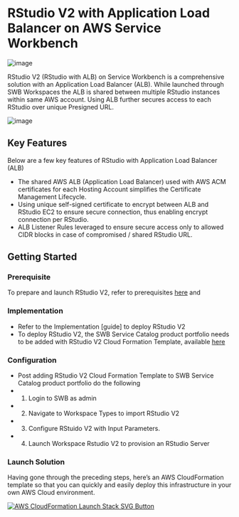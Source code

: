 # RStudio V2 with Application Load Balancer on AWS Service Workbench

  ![image](https://user-images.githubusercontent.com/73109773/119454257-fbd76800-bd55-11eb-8292-cb2533e549a0.png)

RStudio V2 (RStudio with ALB) on Service Workbench is a comprehensive solution with an Application Load Balancer (ALB).  While launched through SWB
Workspaces the ALB is shared between multiple RStudio instances within same AWS account. Using ALB further secures access to each RStudio over unique 
Presigned URL.

  ![image](https://user-images.githubusercontent.com/73109773/119454593-5375d380-bd56-11eb-89fb-cf11328ed468.png)

## Key Features
Below are a few key features of RStudio with Application Load Balancer (ALB)
*	The shared AWS ALB (Application Load Balancer) used with AWS ACM certificates for each Hosting Account simplifies the Certificate Management Lifecycle.
*	Using unique self-signed certificate to encrypt between ALB and RStudio EC2 to ensure secure connection, thus enabling encrypt connection per RStudio.
*	ALB Listener Rules leveraged to ensure secure access only to allowed CIDR blocks in case of compromised / shared RStudio URL.

## Getting Started
### Prerequisite
To prepare and launch RStudio V2, refer to prerequisites [here](https://github.com/RLOpenCatalyst/Service_Workbench_Templates/blob/main/RStudio/Prerequisite/prerequisite.md) and
### Implementation
* Refer to the Implementation [guide] to deploy RStudio V2
* To deploy RStudio V2, the SWB Service Catalog product portfolio needs to be added with RStudio V2 Cloud Formation Template, available [here](https://github.com/RLOpenCatalyst/Service_Workbench_Templates/blob/main/RStudio/ec2-rlrstudio.yaml)
### Configuration
* Post adding RStudio V2 Cloud Formation Template to SWB Service Catalog product portfolio do the following
* 1. Login to SWB as admin
* 2. Navigate to Workspace Types to import RStudio V2 
* 3. Configure RStuido V2 with Input Parameters.
* 4. Launch Workspace Rstudio V2 to provision an RStudio Server
### Launch Solution
Having gone through the preceding steps, here’s an AWS CloudFormation template so that you can quickly and easily deploy this infrastructure in your own 
AWS Cloud environment.

[![AWS CloudFormation Launch Stack SVG Button](https://cdn.rawgit.com/buildkite/cloudformation-launch-stack-button-svg/master/launch-stack.svg)](https://console.aws.amazon.com/cloudformation/home?region=us-east-1#/stacks/new?stackName=rlrstudio&templateURL=https://rlswb.s3.amazonaws.com/ec2-rlrstudio.yaml)


